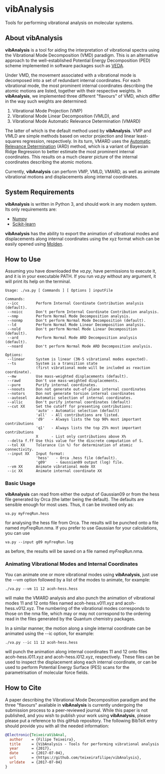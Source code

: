 # vibAnalysis
Tools for performing vibrational analysis on molecular systems.

## About vibAnalysis
**vibAnalysis** is a tool for aiding the interpretation of vibrational spectra
using the Vibrational Mode Decomposition (VMD) paradigm. This is an alternative
approach to the well-established Potential Energy Decomposition (PED) scheme
implemented in software packages such as [VEDA](http://smmg.pl/software/veda). 

Under VMD, the movement associated with a vibrational mode is decomposed into a
set of redundant internal coordinates. For each vibrational mode, the most
prominent internal coordinates describing the atomic motions are listed,
together with their respective weights. In **vibAnalysis**, we implemented three
different "flavours" of VMD, which differ in the way such weights are
determined:
1. Vibrational Mode Projection (VMP)
1. Vibrational Mode Linear Decomposition (VMLD), and
1. Vibrational Mode Automatic Relevance Determination (VMARD)

The latter of which is the default method used by **vibAnalysis**. VMP and VMLD
are simple methods based on vector projection and linear least-squares
regression, respectively. In its turn, VMARD uses the [Automatic Relevance
Determination](http://scikit-learn.org/stable/modules/linear_model.html#automatic-relevance-determination-ard)
(ARD) method, which is a variant of Bayesian Ridge Regression to better estimate
the most prominent internal coordinates. This results on a much clearer picture
of the internal coordinates describing the atomic motions.

Currently, **vibAnalysis** can perform VMP, VMLD, VMARD, as well as animate
vibrational motions and displacements along internal coordinates.

## System Requirements
**vibAnalysis** is written in Python 3, and should work in any modern system. Its
only requirements are:
* [Numpy](http://www.numpy.org/)
* [Scikit-learn](http://scikit-learn.org/stable/) 

**vibAnalysis** has the ability to export the animation of vibrational modes and
displacements along internal coordinates using the xyz format which can be
easily opened using [Molden](http://www.cmbi.ru.nl/molden/).

## How to Use
Assuming you have downloaded the _va.py_, have permissions to execute it, and it
is in your executable PATH. If you run _va.py_ without any argument, it will
print its help on the terminal.

```
Usage: ./va.py [ Commands ] [ Options ] inputFile

Commands:
 --icc        Perform Internal Coordinate Contribution analysis (default).
 --noicc      Don't perform Internal Coordinate Contribution analysis.
 --nmp        Perform Normal Mode Decomposition analysis.
 --nonmp      Don't perform Normal Mode Decomposition (default).
 --ld         Perform Normal Mode Linear Decomposition analysis.
 --nold       Don't perform Normal Mode Linear Decomposition (default).
 --ard        Perform Normal Mode ARD Decomposition analysis (default).
 --noard      Don't perform Normal Mode ARD Decomposition analysis.

Options:
 --linear     System is linear (3N-5 vibrational modes expected).
 --ts         System is a transition state 
              (first vibrational mode will be included as reaction coordinate).
 --mw         Use mass-weighted displacements (default).
 --rawd       Don't use mass-weighted displacements.
 --pure       Purify internal coordinates.
 --noouts     Don not generate out-of-plane internal coordinates
 --notors     Don not generate torsion internal coordinates
 --autosel    Automatic selection of internal coordinates.  
 --allic      Don't purify internal coordinates (default)
 --cut XX     Set the cutoff for presenting contributions:
              'auto' - Automatic selection (default)
              'all'  - All contributions are listed.
              'd9'   - Always lists the top 90% most important contributions
              'q1'   - Always lists the top 25% most important contributions
              X      - List only contributions above X%
 --delta f.ff Use this value for the discrete computation of S.
 --tol XX     Tolerance (in %) for determination of atomic connectivity.
 --input XX   Input format:
              'hess'   - Orca .hess file (default).
              'g09'    - Gaussian09 output (log) file.
 --vm XX      Animate vibrational mode XX 
 --ic XX      Animate internal coordinate XX 
```

### Basic Usage
**vibAnalysis** can read from either the output of Gaussian09 or from the hess
file generated by Orca (the latter being the default). The defaults are sensible
enough for most uses. Thus, it can be invoked only as:

```
va.py myFreqRun.hess
```

for analysing the hess file from Orca. The results will be punched onto a file
named _myFreqRun_.nma. If you prefer to use Gaussian for your calculations, you
can use

```
va.py --input g09 myFreqRun.log
```

as before, the results will be saved on a file named  _myFreqRun_.nma. 

### Animating Vibrational Modes and Internal Coordinates

You can animate one or more vibrational modes using **vibAnalysis**, just use
the --vm option followed by a list of the modes to animate, for example:

```
./va.py --vm 11 12 acoh-hess.hess
```

will make the VMARD analysis and also punch the animation of vibrational modes
11 and 12 onto files named acoh-hess.v011.xyz and acoh-hess.v012.xyz. The
numbering of the vibrational modes corresponds to those on the nma file, which
may or may not correspond to the ordering read in the files generated by the
Quantum chemistry packages.

In a similar manner, the motion along a single internal coordinate can be
animated using the --ic option, for example:

```
./va.py --ic 11 12 acoh-hess.hess
```

will punch the animation along internal coordinates 11 and 12 onto files
acoh-hess.i011.xyz and acoh-hess.i012.xyz, respectively. These files can be
used to inspect the displacement along each internal coordinate, or can be used
to perform Potential Energy Surface (PES) scans for the parametrisation of
molecular force fields.

## How to Cite
A paper describing the Vibrational Mode Decomposition paradigm and the three
"flavours" available in **vibAnalysis** is currently undergoing the submission
process to a peer-reviewed journal. While this paper is not published, and you
wish to publish your work using **vibAnalysis**, please please put a reference to
this gitHub repository. The following BibTeX entry should provide you with all
the needed information:

```bibtex
@Electronic{TeixeiraVibAnal,
  author    = {Filipe Teixeira},
  title     = {VibAnalysis - Tools for performing vibrational analysis on molecular systems},
  year      = {2017},
  date      = {2017-07-04},
  url       = {https://github.com/teixeirafilipe/vibAnalysis},
  urldate   = {2017-07-04}
}
```

